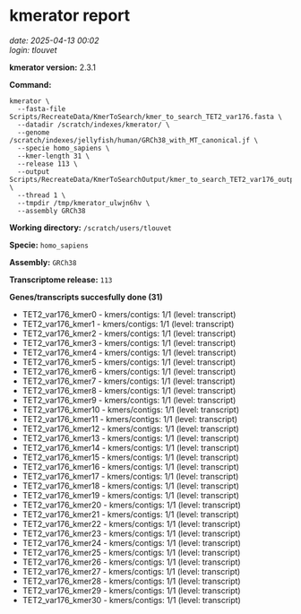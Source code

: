 # kmerator report
*date: 2025-04-13 00:02*  
*login: tlouvet*

**kmerator version:** 2.3.1

**Command:**

```
kmerator \
  --fasta-file Scripts/RecreateData/KmerToSearch/kmer_to_search_TET2_var176.fasta \
  --datadir /scratch/indexes/kmerator/ \
  --genome /scratch/indexes/jellyfish/human/GRCh38_with_MT_canonical.jf \
  --specie homo_sapiens \
  --kmer-length 31 \
  --release 113 \
  --output Scripts/RecreateData/KmerToSearchOutput/kmer_to_search_TET2_var176_output \
  --thread 1 \
  --tmpdir /tmp/kmerator_ulwjn6hv \
  --assembly GRCh38
```

**Working directory:** `/scratch/users/tlouvet`

**Specie:** `homo_sapiens`

**Assembly:** `GRCh38`

**Transcriptome release:** `113`

**Genes/transcripts succesfully done (31)**

- TET2_var176_kmer0 - kmers/contigs: 1/1 (level: transcript)
- TET2_var176_kmer1 - kmers/contigs: 1/1 (level: transcript)
- TET2_var176_kmer2 - kmers/contigs: 1/1 (level: transcript)
- TET2_var176_kmer3 - kmers/contigs: 1/1 (level: transcript)
- TET2_var176_kmer4 - kmers/contigs: 1/1 (level: transcript)
- TET2_var176_kmer5 - kmers/contigs: 1/1 (level: transcript)
- TET2_var176_kmer6 - kmers/contigs: 1/1 (level: transcript)
- TET2_var176_kmer7 - kmers/contigs: 1/1 (level: transcript)
- TET2_var176_kmer8 - kmers/contigs: 1/1 (level: transcript)
- TET2_var176_kmer9 - kmers/contigs: 1/1 (level: transcript)
- TET2_var176_kmer10 - kmers/contigs: 1/1 (level: transcript)
- TET2_var176_kmer11 - kmers/contigs: 1/1 (level: transcript)
- TET2_var176_kmer12 - kmers/contigs: 1/1 (level: transcript)
- TET2_var176_kmer13 - kmers/contigs: 1/1 (level: transcript)
- TET2_var176_kmer14 - kmers/contigs: 1/1 (level: transcript)
- TET2_var176_kmer15 - kmers/contigs: 1/1 (level: transcript)
- TET2_var176_kmer16 - kmers/contigs: 1/1 (level: transcript)
- TET2_var176_kmer17 - kmers/contigs: 1/1 (level: transcript)
- TET2_var176_kmer18 - kmers/contigs: 1/1 (level: transcript)
- TET2_var176_kmer19 - kmers/contigs: 1/1 (level: transcript)
- TET2_var176_kmer20 - kmers/contigs: 1/1 (level: transcript)
- TET2_var176_kmer21 - kmers/contigs: 1/1 (level: transcript)
- TET2_var176_kmer22 - kmers/contigs: 1/1 (level: transcript)
- TET2_var176_kmer23 - kmers/contigs: 1/1 (level: transcript)
- TET2_var176_kmer24 - kmers/contigs: 1/1 (level: transcript)
- TET2_var176_kmer25 - kmers/contigs: 1/1 (level: transcript)
- TET2_var176_kmer26 - kmers/contigs: 1/1 (level: transcript)
- TET2_var176_kmer27 - kmers/contigs: 1/1 (level: transcript)
- TET2_var176_kmer28 - kmers/contigs: 1/1 (level: transcript)
- TET2_var176_kmer29 - kmers/contigs: 1/1 (level: transcript)
- TET2_var176_kmer30 - kmers/contigs: 1/1 (level: transcript)
